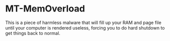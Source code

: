 # MT-MemOverload
This is a piece of harmless malware that will fill up your RAM and page file until your computer is rendered useless, forcing you to do hard shutdown to get things back to normal.
